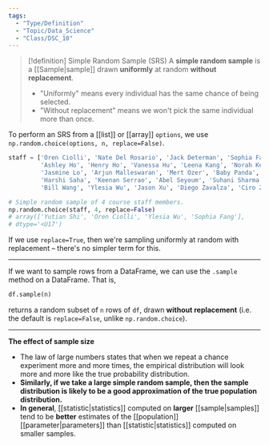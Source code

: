 ```yaml
---
tags:
  - "Type/Definition"
  - "Topic/Data_Science"
  - "Class/DSC_10"
---
```


> [!definition] Simple Random Sample (SRS)
> A **simple random sample** is a [[Sample|sample]] drawn **uniformly** at random **without replacement**.
> - "Uniformly" means every individual has the same chance of being selected.
> - "Without replacement" means we won't pick the same individual more than once.

To perform an SRS from a [[list]] or [[array]] `options`, we use `np.random.choice(options, n, replace=False)`.
```python
staff = ['Oren Ciolli', 'Nate Del Rosario', 'Jack Determan', 'Sophia Fang', 'Charlie Gillet', 
         'Ashley Ho', 'Henry Ho', 'Vanessa Hu', 'Leena Kang', 'Norah Kerendian', 'Anthony Li', 'Weiyue Li', 
         'Jasmine Lo', 'Arjun Malleswaran', 'Mert Ozer', 'Baby Panda', 'Arya Rahnama', 'Aaron Rasin', 'Chandiner Rishi', 'Gina Roberg', 
         'Harshi Saha', 'Keenan Serrao', 'Abel Seyoum', 'Suhani Sharma', 'Yutian Shi', 'Ester Tsai', 
         'Bill Wang', 'Ylesia Wu', 'Jason Xu', 'Diego Zavalza', 'Ciro Zhang']

# Simple random sample of 4 course staff members.
np.random.choice(staff, 4, replace=False)
# array(['Yutian Shi', 'Oren Ciolli', 'Ylesia Wu', 'Sophia Fang'],
# dtype='<U17')
```
If we use `replace=True`, then we're sampling uniformly at random with replacement – there's no simpler term for this.

---

If we want to sample rows from a DataFrame, we can use the `.sample` method on a DataFrame. That is,

```python
df.sample(n)
```

returns a random subset of `n` rows of `df`, drawn **without replacement** (i.e. the default is `replace=False`, unlike `np.random.choice`).

---

**The effect of sample size**
- The law of large numbers states that when we repeat a chance experiment more and more times, the empirical distribution will look more and more like the true probability distribution.
- **Similarly, if we take a large simple random sample, then the sample distribution is likely to be a good approximation of the true population distribution.**
- **In general**, [[statistic|statistics]] computed on **larger** [[sample|samples]] tend to be **better** estimates of the [[population]] [[parameter|parameters]] than [[statistic|statistics]] computed on smaller samples.